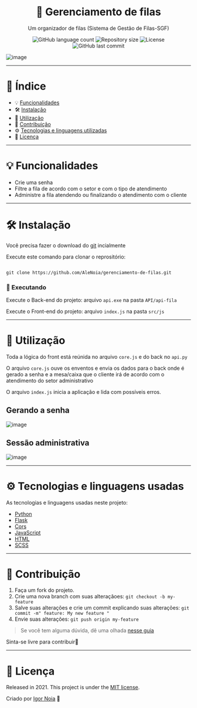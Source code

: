 <h1 align="center">
  🎫 Gerenciamento de filas
</h1>

<p align="center">
 Um organizador de filas (Sistema de Gestão de Filas-SGF)
</p>

<p align="center">
<img alt="GitHub language count" src="https://img.shields.io/github/languages/count/AleNoia/gerenciamento-de-filas?color=%2304D361"> <img alt="Repository size" src="https://img.shields.io/github/repo-size/AleNoia/gerenciamento-de-filas"> <img alt="License" src="https://img.shields.io/badge/license-MIT-brightgreen"> <img alt="GitHub last commit" src="https://img.shields.io/github/last-commit/AleNoia/gerenciamento-de-filas">
</a>
</p>

![image](https://user-images.githubusercontent.com/82424777/122567767-6b700880-d01f-11eb-8dc2-464dfa2366e4.png)



***
# 📌 Índice
* 💡 [Funcionalidades](#features)
* 🛠 [Instalação](#Installation)
* 📝 [Utilização](#Utilization)
* 🤝 [Contribuição](#Contributing) 
* ⚙ [Tecnologias e linguagens utilizadas](#TechnologiesUsed)
* 🧾 [Licença](#License)
***

# <a name="features"></a>💡 Funcionalidades

* Crie uma senha
* Filtre a fila de acordo com o setor e com o tipo de atendimento
* Administre a fila atendendo ou finalizando o atendimento com o cliente

***

# <a name="Installation"></a>🛠 Instalação

Você precisa fazer o download do [git](https://git-scm.com) incialmente

Execute este comando para clonar o reprositório:

```git

git clone https://github.com/AleNoia/gerenciamento-de-filas.git

```
### 🎲 Executando

Execute o Back-end do projeto: arquivo ```api.exe``` na pasta ```API/api-fila``` 

Execute o Front-end do projeto: arquivo ```index.js``` na pasta ```src/js``` 



***

# <a name="Utilization"></a>📝 Utilização

Toda a lógica do front está reúnida no arquivo ```core.js``` e do back no ```api.py```

O arquivo ```core.js``` ouve os enventos e envia os dados para o back onde é gerado a senha e a mesa/caixa que o cliente irá de acordo com o atendimento do setor administrativo

O arquivo ```index.js``` inicia a aplicação e lida com possíveis erros.

## Gerando a senha

![image](https://user-images.githubusercontent.com/82424777/122568004-aa9e5980-d01f-11eb-82f6-5fbeb928620a.png)


## Sessão administrativa

![image](https://user-images.githubusercontent.com/82424777/122567926-94909900-d01f-11eb-8d19-2807c38da49e.png)

***
# <a name="TechnologiesUsed"></a> ⚙ Tecnologias e linguagens usadas

As tecnologias e linguagens usadas neste projeto:

- [Python](https://www.python.org)
- [Flask](https://www.codecademy.com/learn/paths/build-python-web-apps-flask?g_network=g&g_device=c&g_adid=527019219096&g_keyword=%2Bpython%20%2Bweb%20%2Bapps%20%2Bflask&g_campaign=ROW+Skill+Path%3A+Pro+-+Broad&g_acctid=243-039-7011&g_adtype=search&g_adgroupid=120879017973&g_keywordid=kwd-1122535322832&g_campaignid=12791857679&utm_id=t_kwd-1122535322832:ag_120879017973:cp_12791857679:n_g:d_c&utm_term=%2Bpython%20%2Bweb%20%2Bapps%20%2Bflask&utm_campaign=ROW%20Skill%20Path%3A%20Pro%20-%20Broad&utm_source=google&utm_medium=paid-search&utm_content=527019219096&hsa_acc=2430397011&hsa_cam=12791857679&hsa_grp=120879017973&hsa_ad=527019219096&hsa_src=g&hsa_tgt=kwd-1122535322832&hsa_kw=%2Bpython%20%2Bweb%20%2Bapps%20%2Bflask&hsa_mt=b&hsa_net=adwords&hsa_ver=3&gclid=CjwKCAjwiLGGBhAqEiwAgq3q_kIWtiGgK4YJnGmDuyIVcRKerqQFsiYjbWDetDibo0-Gdb2gI9a_ORoCgfgQAvD_BwE)
- [Cors](https://flask-cors.readthedocs.io/en/latest/)
- [JavaScript](https://developer.mozilla.org/en-US/docs/Web/JavaScript)
- [HTML](https://www.w3.org/html/)
- [SCSS](https://sass-lang.com)

***
# <a name="Contributing"></a>🤝 Contribuição

1. Faça um fork do projeto.
2. Crie uma nova branch com suas alteraçãoes: ```git checkout -b my-feature```
3. Salve suas alterações e crie um commit explicando suas alterações: ```git commit -m" feature: My new feature "```
4. Envie suas alterações: ```git push origin my-feature```

> Se você tem alguma dúvida, dê uma olhada [nesse guia](https://github.com/unform/unform/blob/main/.github/CONTRIBUTING.md) 
 
Sinta-se livre para contribuir🙂

***

# <a name="License"></a>🧾 Licença 

Released in 2021. This project is under the [MIT license](https://github.com/AleNoia/client-manager/blob/main/LICENSE).

Criado por [Igor Noia](https://github.com/AleNoia) 👋

